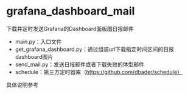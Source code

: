 # grafana_dashboard_mail
下载并定时发送Grafana的Dashboard面板图日报邮件

- main.py：入口文件
- get_grafana_dashboard.py：通过组装url下载指定时间区间的日报dashboard图片
- send_mail.py：发送日报邮件或者下载失败的体型邮件
- schedule：第三方定时器库（https://github.com/dbader/schedule）

具体说明参考
